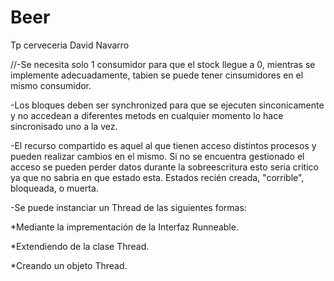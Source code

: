 # Beer
Tp cerveceria David Navarro

//-Se necesita solo 1 consumidor para que el stock llegue a 0, mientras se implemente adecuadamente, tabien se puede tener
cinsumidores en el mismo consumidor.

-Los bloques deben ser synchronized para que se ejecuten sinconicamente y no accedean a diferentes metods en cualquier momento
lo hace sincronisado uno a la vez.

-El recurso compartido es aquel al que tienen acceso distintos procesos y pueden realizar cambios en el mismo. 
Si no se encuentra gestionado el acceso se pueden perder datos durante la sobreescritura esto seria critico ya que no sabria en que estado esta. 
Estados recién creada, "corrible", bloqueada, o muerta.

-Se puede instanciar un Thread de las siguientes formas:

  *Mediante la imprementación de la Interfaz Runneable.

  *Extendiendo de la clase Thread.

  *Creando un objeto Thread.
